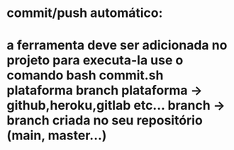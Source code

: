 # commit/push automático:
a ferramenta deve ser adicionada no projeto para executa-la use o comando
**bash commit.sh plataforma branch**
**plataforma ->** github,heroku,gitlab etc...
**branch ->** branch criada no seu repositório (main, master...)
==================
